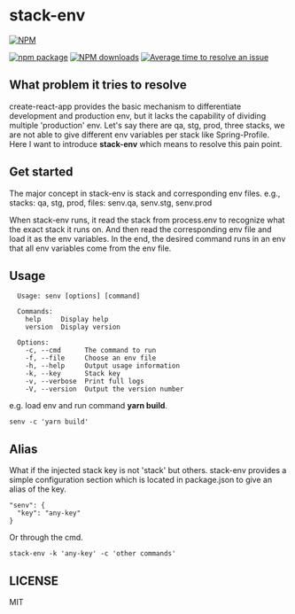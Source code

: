 # stack-env
[![NPM](https://nodei.co/npm/stack-env.png?stars&downloads)](https://nodei.co/npm/stack-env/)


[![npm package](https://img.shields.io/npm/v/stack-env.svg?style=flat-square)](https://www.npmjs.org/package/stack-env)
[![NPM downloads](http://img.shields.io/npm/dm/stack-env.svg?style=flat-square)](https://npmjs.org/package/stack-env)
[![Average time to resolve an issue](http://isitmaintained.com/badge/resolution/wangpin34/stack-env.svg)](http://isitmaintained.com/project/wangpin34/stack-env "Average time to resolve an issue")

## What problem it tries to resolve
create-react-app provides the basic mechanism to differentiate development and production env,  but it lacks the capability of dividing multiple 'production' env. Let's say there are qa, stg, prod, three stacks,  we are not able to give different env variables per stack like Spring-Profile. Here I want to introduce **stack-env** which means to resolve this pain point.

## Get started
The major concept in stack-env is stack and corresponding env files. e.g., 
stacks: qa, stg, prod,
files: senv.qa, senv.stg, senv.prod

When stack-env runs, it read the stack from process.env to recognize what the exact stack it runs on. And then read the corresponding env file and load it as the env variables. In the end, the desired command runs in an env that all env variables come from the env file.
## Usage
```
  Usage: senv [options] [command]
  
  Commands:
    help     Display help
    version  Display version
  
  Options:
    -c, --cmd      The command to run
    -f, --file     Choose an env file
    -h, --help     Output usage information
    -k, --key      Stack key
    -v, --verbose  Print full logs
    -V, --version  Output the version number
```

e.g. load env and run command **yarn build**.
```
senv -c 'yarn build'
```
## Alias
What if the injected stack key is not 'stack' but others. stack-env provides a simple configuration section which is located in package.json to give an alias of the key.

```
"senv": {
  "key": "any-key"
}
```

Or through the cmd.
```
stack-env -k 'any-key' -c 'other commands'
```
## LICENSE
MIT
